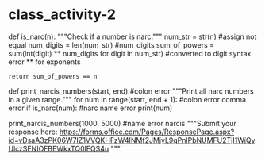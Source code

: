 # class_activity-2
def is_narc(n):
    """Check if a number is narc."""
    num_str = str(n) #assign not equal
    num_digits = len(num_str) #num_digits 
    sum_of_powers = sum(int(digit) ** num_digits for digit in num_str) #converted to digit  syntax error ** for exponents
    
    return sum_of_powers == n

def print_narcis_numbers(start, end):#colon error
    """Print all narc numbers in a given range."""
    for num in range(start, end + 1): #colon error comma error
        if is_narc(num): #narc name error
            print(num)

print_narcis_numbers(1000, 5000) #name error narcis
"""Submit your response here: https://forms.office.com/Pages/ResponsePage.aspx?id=vDsaA3zPK06W7IZ1VVQKHFzW4INMf2JMjyL9qPnlPbNUMFU2TjI1WjQyUlczSFNIOFBEWkxTQ0lFQS4u """